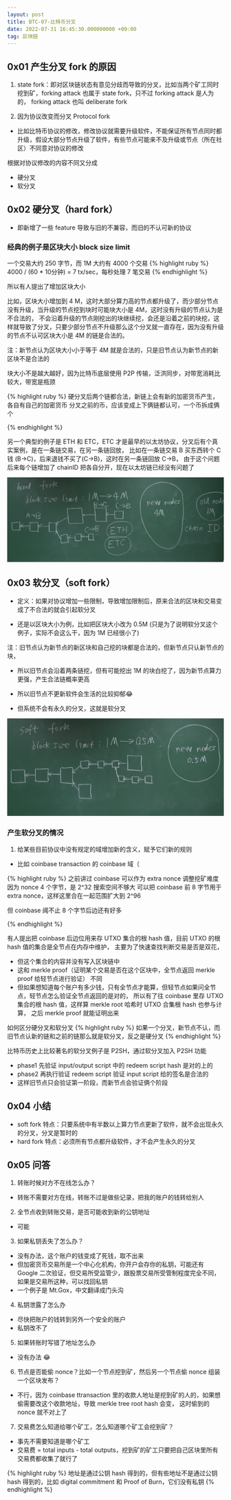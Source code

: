 ```yaml
---
layout: post
title: BTC-07-比特币分叉
date: 2022-07-31 16:45:30.000000000 +09:00
tag: 区块链
---
```


## 0x01 产生分叉 fork 的原因
1. state fork：即对区块链状态有意见分歧而导致的分叉，比如当两个矿工同时挖到矿，forking attack 也属于 state fork，只不过 forking attack 是人为的，
forking attack 也叫 deliberate fork

2. 因为协议改变而分叉 Protocol fork
*  比如比特币协议的修改，修改协议就需要升级软件，不能保证所有节点同时都升级，假设大部分节点升级了软件，有些节点可能来不及升级或节点（所在社区）不同意对协议的修改

根据对协议修改的内容不同又分成
* 硬分叉
* 软分叉

## 0x02 硬分叉（hard fork）
* 即新增了一些 feature 导致与旧的不兼容，而旧的不认可新的协议

### 经典的例子是区块大小 block size limit

一个交易大约 250 字节，而 1M 大约有 4000 个交易
{% highlight ruby %}
4000 / (60 * 10分钟) = 7 tx/sec，每秒处理 7 笔交易
{% endhighlight %}

所以有人提出了增加区块大小

比如，区块大小增加到 4 M，这时大部分算力高的节点都升级了，而少部分节点没有升级，当升级的节点挖到块时可能块大小是 4M，这时没有升级的节点认为是不合法的，
不会沿着升级的节点刚挖出的块继续挖，会还是沿着之前的块挖，这样就导致了分叉，只要少部分节点不升级那么这个分叉就一直存在，因为没有升级的节点不认可区块大小是
4M 的链是合法的。

注：新节点认为区块大小小于等于 4M 就是合法的，只是旧节点认为新节点的新区块不是合法的

块大小不是越大越好，因为比特币底层使用 P2P 传输，泛洪同步，对带宽消耗比较大，带宽是瓶颈

{% highlight ruby %}
硬分叉后两个链都合法，新链上会有新的加密货币产生，各自有自己的加密货币
分叉之前的币，应该变成上下俩链都认可，一个币拆成俩个

{% endhighlight %}

另一个典型的例子是 ETH 和 ETC，ETC 才是最早的以太坊协议，分叉后有个真实案例，是在一条链交易，在另一条链回放，
比如在一条链交易 B 买东西转个 C 钱 (B->C)，后来退钱不买了(C->B)，这时在另一条链回放 C->B，
由于这个问题后来每个链增加了 chainID 把各自分开，现在以太坊链已经没有问题了

![](/assets/images/btc/hard_fork.png)



## 0x03 软分叉（soft fork）
* 定义：如果对协议增加一些限制，导致增加限制后，原来合法的区块和交易变成了不合法的就会引起软分叉

* 还是以区块大小为例，比如把区块大小改为 0.5M (只是为了说明软分叉这个例子，实际不会这么干，因为 1M 已经很小了)

注：旧节点认为新节点的新区块和自己挖的块都是合法的，但新节点只认新节点的块，
* 所以旧节点会沿着两条链挖，但有可能挖出 1M 的块白挖了，因为新节点算力更强，产生合法链概率更高
* 所以旧节点不更新软件会生活的比较抑郁😂

* 但系统不会有永久的分叉，这就是软分叉

![](/assets/images/btc/soft_fork.png)


### 产生软分叉的情况
1. 给某些目前协议中没有规定的域增加新的含义，赋予它们新的规则
* 比如 coinbase transaction 的 coinbase 域（

{% highlight ruby %}
之前讲过 coinbase 可以作为 extra nonce 调整挖矿难度
因为 nonce 4 个字节，是 2^32 搜索空间不够大
可以把 coinbase 前 8 字节用于 extra nonce，这样这里合在一起范围扩大到 2^96

但 coinbase 阈不止 8 个字节后边还有好多

{% endhighlight %}

有人提出把 coinbase 后边位用来存 UTXO 集合的根 hash 值，目前 UTXO 的根 hash 值的集合是全节点在内存中维护，
主要为了快速查找判断交易是否是双花，
* 但这个集合的内容并没有写入区块链中
* 这和 merkle proof（证明某个交易是否在这个区块中，全节点返回 merkle proof 给轻节点进行验证） 不同
* 但如果想知道每个账户有多少钱，只有全节点才能算，但轻节点如果问全节点，轻节点怎么验证全节点返回的是对的，
所以有了往 coinbase 里存 UTXO 集合的根 hash 值，这样算 merkle root 哈希时 UTXO 合集根 hash 也参与计算，
之后 merkle proof 就能证明出来


如何区分硬分叉和软分叉
{% highlight ruby %}
如果一个分叉，新节点不认，而旧节点认新的链和之前的链那么就是软分叉，反之是硬分叉
{% endhighlight %}

比特币历史上比较著名的软分叉例子是 P2SH，通过软分叉加入 P2SH 功能
* phase1 先验证 input/output script 中的 redeem script hash 是对的上的
* phase2 再执行验证 redeem script 验证 input script 给的签名是合法的
* 这样旧节点只会验证第一阶段，而新节点会验证俩个阶段


## 0x04 小结
* soft fork 特点：只要系统中有半数以上算力节点更新了软件，就不会出现永久的分叉，分叉是暂时的
* hard fork 特点：必须所有节点都升级软件，才不会产生永久的分叉


## 0x05 问答
1. 转账时候对方不在线怎么办？
* 转账不需要对方在线，转账不过是做些记录，把我的账户的钱转给别人

2. 全节点收到转账交易，是否可能收到新的公钥地址
* 可能

3. 如果私钥丢失了怎么办？
* 没有办法，这个账户的钱变成了死钱，取不出来
* 但加密货币交易所是一个中心化机构，你开户会存你的私钥，可能还有 Google 二次验证，但交易所受监管少，跟股票交易所受管制程度完全不同，
如果是交易所这种，可以找回私钥
* 一个例子是 Mt.Gox，中文翻译成门头沟

4. 私钥泄露了怎么办
* 尽快把账户的钱转到另外一个安全的账户
* 私钥改不了

5. 如果转账时写错了地址怎么办
* 没有办法 😂

6. 节点是否能偷 nonce？比如一个节点挖到矿，然后另一个节点偷 nonce 组装一个区块发布？
* 不行，因为 coinbase ttransaction 里的收款人地址是挖到矿的人的，如果想偷需要改这个收款地址，导致 merkle tree root hash 会变，
这时偷到的 nonce 就不对上了

7. 交易费怎么知道给哪个矿工，怎么知道哪个矿工会挖到矿？
* 事先不需要知道是哪个矿工
* 交易费 = total inputs - total outputs，挖到矿的矿工只要把自己区块里所有交易费都收集了就行了


{% highlight ruby %}
地址是通过公钥 hash 得到的，但有些地址不是通过公钥 hash 得到的，比如 digital commitment 和 Proof of Burn，它们没有私钥
{% endhighlight %}
